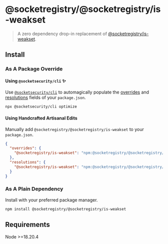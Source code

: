 # @socketregistry/@socketregistry/is-weakset

> A zero dependency drop-in replacement of
> [@socketregistry/is-weakset](https://www.npmjs.com/package/@socketregistry/is-weakset).

## Install

### As A Package Override

#### Using `@socketsecurity/cli` :sparkles:

Use [`@socketsecurity/cli`](https://www.npmjs.com/package/@socketsecurity/cli)
to automagically populate the
[overrides](https://docs.npmjs.com/cli/v9/configuring-npm/package-json#overrides)
and [resolutions](https://yarnpkg.com/configuration/manifest#resolutions) fields
of your `package.json`.

```sh
npx @socketsecurity/cli optimize
```

#### Using Handcrafted Artisanal Edits

Manually add `@socketregistry/@socketregistry/is-weakset` to your
`package.json`.

```json
{
  "overrides": {
    "@socketregistry/is-weakset": "npm:@socketregistry/@socketregistry/is-weakset@^1"
  },
  "resolutions": {
    "@socketregistry/is-weakset": "npm:@socketregistry/@socketregistry/is-weakset@^1"
  }
}
```

### As A Plain Dependency

Install with your preferred package manager.

```sh
npm install @socketregistry/@socketregistry/is-weakset
```

## Requirements

Node &gt;=18.20.4

